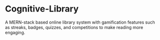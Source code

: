 # Cognitive-Library
A MERN-stack based online library system with gamification features such as streaks,  badges, quizzes, and competitions to make reading more engaging.
